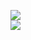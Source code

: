 [![](https://img.shields.io/badge/Made%20With-Github%20Spray-lightgrey.svg?style=for-the-badge&logo=github)](https://github.com/Annihil/github-spray#20192)  
[![](https://i.imgur.com/2DrTn0Z.gif)](https://github.com/Annihil/github-spray)